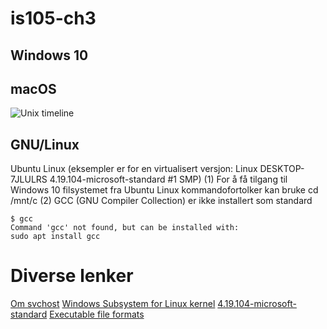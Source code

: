 # is105-ch3
## Windows 10 

## macOS 
![Unix timeline](https://upload.wikimedia.org/wikipedia/commons/thumb/c/cd/Unix_timeline.en.svg/790px-Unix_timeline.en.svg.png "Unix timeline")

## GNU/Linux
Ubuntu Linux (eksempler er for en virtualisert versjon: Linux DESKTOP-7JLULRS 4.19.104-microsoft-standard #1 SMP)
(1) For å få tilgang til Windows 10 filsystemet fra Ubuntu Linux kommandofortolker kan bruke cd /mnt/c
(2) GCC (GNU Compiler Collection) er ikke installert som standard
```
$ gcc
Command 'gcc' not found, but can be installed with:
sudo apt install gcc
```


# Diverse lenker
[Om svchost](https://docs.microsoft.com/en-us/windows/application-management/svchost-service-refactoring)
[Windows Subsystem for Linux kernel](https://docs.microsoft.com/en-us/windows/wsl/kernel-release-notes)
[4.19.104-microsoft-standard](https://github.com/microsoft/WSL2-Linux-Kernel/releases/tag/4.19.104-microsoft-standard)
[Executable file formats](https://en.wikipedia.org/wiki/Comparison_of_executable_file_formats)

